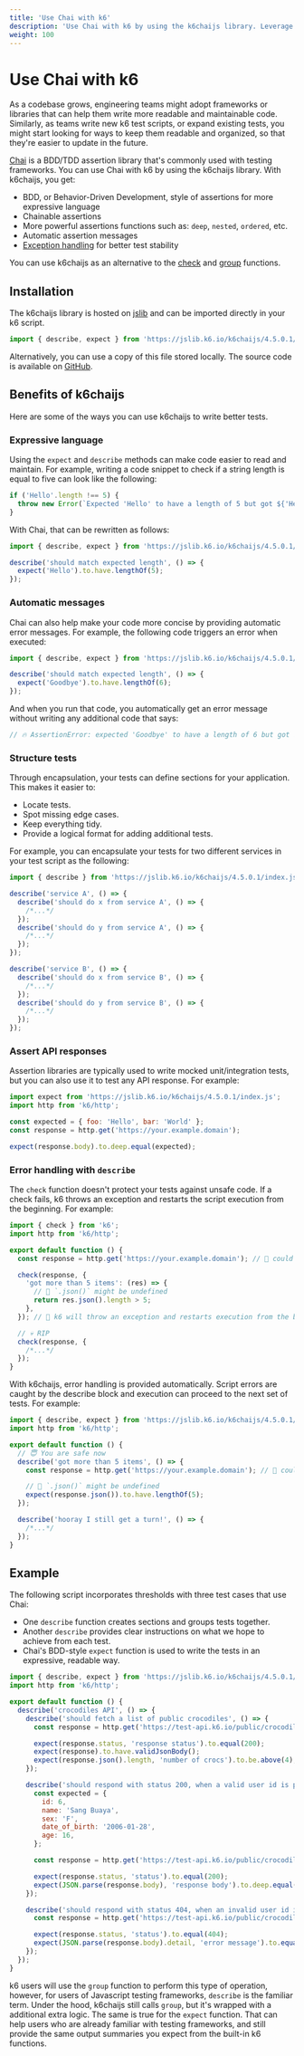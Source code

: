 ```yaml
---
title: 'Use Chai with k6'
description: 'Use Chai with k6 by using the k6chaijs library. Leverage BDD assertions to write tests that scale and are easier to maintain.'
weight: 100
---
```


# Use Chai with k6

As a codebase grows, engineering teams might adopt frameworks or libraries that can help them write more readable and maintainable code. Similarly, as teams write new k6 test scripts, or expand existing tests, you might start looking for ways to keep them readable and organized, so that they're easier to update in the future.

[Chai](https://www.chaijs.com/) is a BDD/TDD assertion library that's commonly used with testing frameworks. You can use Chai with k6 by using the k6chaijs library. With k6chaijs, you get:

- BDD, or Behavior-Driven Development, style of assertions for more expressive language
- Chainable assertions
- More powerful assertions functions such as: `deep`, `nested`, `ordered`, etc.
- Automatic assertion messages
- [Exception handling](https://grafana.com/docs/k6/<K6_VERSION>/javascript-api/jslib/k6chaijs/error-handling) for better test stability

You can use k6chaijs as an alternative to the [check](https://grafana.com/docs/k6/<K6_VERSION>/javascript-api/k6/check) and [group](https://grafana.com/docs/k6/<K6_VERSION>/javascript-api/k6/group) functions.

## Installation

The k6chaijs library is hosted on [jslib](https://jslib.k6.io/) and can be imported directly in your k6 script.

<!-- md-k6:skip -->

```javascript
import { describe, expect } from 'https://jslib.k6.io/k6chaijs/4.5.0.1/index.js';
```

Alternatively, you can use a copy of this file stored locally. The source code is available on [GitHub](https://github.com/grafana/k6-jslib-k6chaijs).

## Benefits of k6chaijs

Here are some of the ways you can use k6chaijs to write better tests.

### Expressive language

Using the `expect` and `describe` methods can make code easier to read and maintain. For example, writing a code snippet to check if a string length is equal to five can look like the following:

<!-- md-k6:skip -->

```javascript
if ('Hello'.length !== 5) {
  throw new Error(`Expected 'Hello' to have a length of 5 but got ${'Hello'.length}`);
}
```

With Chai, that can be rewritten as follows:

<!-- md-k6:skip -->

```javascript
import { describe, expect } from 'https://jslib.k6.io/k6chaijs/4.5.0.1/index.js';

describe('should match expected length', () => {
  expect('Hello').to.have.lengthOf(5);
});
```

### Automatic messages

Chai can also help make your code more concise by providing automatic error messages. For example, the following code triggers an error when executed:

<!-- md-k6:skip -->

```javascript
import { describe, expect } from 'https://jslib.k6.io/k6chaijs/4.5.0.1/index.js';

describe('should match expected length', () => {
  expect('Goodbye').to.have.lengthOf(6);
});
```

And when you run that code, you automatically get an error message without writing any additional code that says:

<!-- md-k6:skip -->

```javascript
// 🔥 AssertionError: expected 'Goodbye' to have a length of 6 but got 7
```

### Structure tests

Through encapsulation, your tests can define sections for your application. This makes it easier to:

- Locate tests.
- Spot missing edge cases.
- Keep everything tidy.
- Provide a logical format for adding additional tests.

For example, you can encapsulate your tests for two different services in your test script as the following:

<!-- md-k6:skip -->

```javascript
import { describe } from 'https://jslib.k6.io/k6chaijs/4.5.0.1/index.js';

describe('service A', () => {
  describe('should do x from service A', () => {
    /*...*/
  });
  describe('should do y from service A', () => {
    /*...*/
  });
});

describe('service B', () => {
  describe('should do x from service B', () => {
    /*...*/
  });
  describe('should do y from service B', () => {
    /*...*/
  });
});
```

### Assert API responses

Assertion libraries are typically used to write mocked unit/integration tests, but you can also use it to test any API response. For example:

<!-- md-k6:skip -->

```javascript
import expect from 'https://jslib.k6.io/k6chaijs/4.5.0.1/index.js';
import http from 'k6/http';

const expected = { foo: 'Hello', bar: 'World' };
const response = http.get('https://your.example.domain');

expect(response.body).to.deep.equal(expected);
```

### Error handling with `describe`

The `check` function doesn't protect your tests against unsafe code. If a check fails, k6 throws an exception and restarts the script execution from the beginning. For example:

<!-- md-k6:skip -->

```javascript
import { check } from 'k6';
import http from 'k6/http';

export default function () {
  const response = http.get('https://your.example.domain'); // 🙈 could return Error 503

  check(response, {
    'got more than 5 items': (res) => {
      // 🙉 `.json()` might be undefined
      return res.json().length > 5;
    },
  }); // 🙊 k6 will throw an exception and restarts execution from the beginning.

  // 💀 RIP
  check(response, {
    /*...*/
  });
}
```

With k6chaijs, error handling is provided automatically. Script errors are caught by the describe block and execution can proceed to the next set of tests. For example:

<!-- md-k6:skip -->

```javascript
import { describe, expect } from 'https://jslib.k6.io/k6chaijs/4.5.0.1/index.js';
import http from 'k6/http';

export default function () {
  // 😇 You are safe now
  describe('got more than 5 items', () => {
    const response = http.get('https://your.example.domain'); // 🙈 could return Error 503

    // 🙉 `.json()` might be undefined
    expect(response.json()).to.have.lengthOf(5);
  });

  describe('hooray I still get a turn!', () => {
    /*...*/
  });
}
```

## Example

The following script incorporates thresholds with three test cases that use Chai:

- One `describe` function creates sections and groups tests together.
- Another `describe` provides clear instructions on what we hope to achieve from each test.
- Chai's BDD-style `expect` function is used to write the tests in an expressive, readable way.

```javascript
import { describe, expect } from 'https://jslib.k6.io/k6chaijs/4.5.0.1/index.js';
import http from 'k6/http';

export default function () {
  describe('crocodiles API', () => {
    describe('should fetch a list of public crocodiles', () => {
      const response = http.get('https://test-api.k6.io/public/crocodiles');

      expect(response.status, 'response status').to.equal(200);
      expect(response).to.have.validJsonBody();
      expect(response.json().length, 'number of crocs').to.be.above(4);
    });

    describe('should respond with status 200, when a valid user id is provided', () => {
      const expected = {
        id: 6,
        name: 'Sang Buaya',
        sex: 'F',
        date_of_birth: '2006-01-28',
        age: 16,
      };

      const response = http.get('https://test-api.k6.io/public/crocodiles/6');

      expect(response.status, 'status').to.equal(200);
      expect(JSON.parse(response.body), 'response body').to.deep.equal(expected);
    });

    describe('should respond with status 404, when an invalid user id is provided', () => {
      const response = http.get('https://test-api.k6.io/public/crocodiles/9999999');

      expect(response.status, 'status').to.equal(404);
      expect(JSON.parse(response.body).detail, 'error message').to.equal('Not found.');
    });
  });
}
```

k6 users will use the `group` function to perform this type of operation, however, for users of Javascript testing frameworks, `describe` is the familiar term. Under the hood, k6chaijs still calls `group`, but it's wrapped with a additional extra logic. The same is true for the `expect` function. That can help users who are already familiar with testing frameworks, and still provide the same output summaries you expect from the built-in k6 functions.
